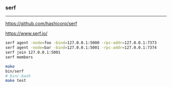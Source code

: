 ### serf
---
https://github.com/hashicorp/serf

https://www.serf.io/

```sh
serf agent -node=foo -bind=127.0.0.1:5000 -rpc-addr=127.0.0.1:7373
serf agent -node=bar -bind=127.0.0.1:5001 -rpc-addr=127.0.0.1:7374
serf join 127.0.0.1:5001
serf members

make 
bin/serf
# bin/.bash
make test
```

```
```

```
```


